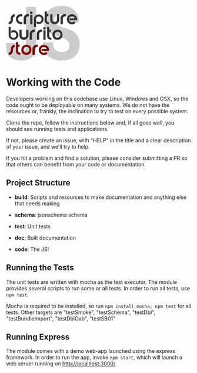 ![Logo](./logo_xs.png)

# Working with the Code

Developers working on this codebase use Linux, Windows and OSX, so the code ought to be deployable on many systems. We do not have the resources or, frankly, the inclination to try to test on every possible system.

Clone the repo, follow the instructions below and, if all goes well, you should see running tests and applications.

If not, please create an issue, with "HELP" in the title and a clear description of your issue, and we'll try to help.

If you hit a problem and find a solution, please consider submitting a PR so that others can benefit from your code or documentation.

## Project Structure

* **build**: Scripts and resources to make documentation and anything else that needs making

* **schema**: jsonschema schema

* **test**: Unit tests

* **doc**: Built documentation

* **code**: The JS!

## Running the Tests

The unit tests are written with mocha as the test executor. The module provides several scripts to run some or all tests. In order to run all tests, use `npm test`.

Mocha is required to be installed, so run `npm install mocha; npm test` for all tests. Other targets are "testSmoke", "testSchema", "testDbl", "testBundleImport", "testDblOab", "testSB01"

## Running Express

The module comes with a demo web-app launched using the express framework. In order to run the app, invoke `npm start`, which will launch a web server running on <http://localhost:3000/>
